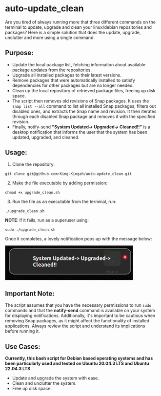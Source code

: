 # auto-update_clean
Are you tired of always running more that three different commands on the terminal to update, upgrade and clean your linux/debian repositories and packages? Here is a simple solution that does the update, upgrade, unclutter and more using a single command.

## Purpose:
- Update the local package list, fetching information about available package updates from the repositories.
- Upgrade all installed packages to their latest versions.
- Remove packages that were automatically installed to satisfy dependencies for other packages but are no longer needed.
- Clean up the local repository of retrieved package files, freeing up disk space.
- The script then removes old revisions of Snap packages. It uses the `snap list --all` command to list all installed Snap packages, filters out disabled ones, and extracts the Snap name and revision. It then iterates through each disabled Snap package and removes it with the specified revision.
- Finally, notify-send **"System Updated-> Upgraded-> Cleaned!!"** is a desktop notification that informs the user that the system has been updated, upgraded, and cleaned.

## Usage:
1. Clone the repository:
```
git clone git@github.com:King-Kingah/auto-update_clean.git
```
2. Make the file executable by adding permission:
```
chmod +x upgrade_clean.sh
```
3. Run the file as an executable from the terminal, run:
```
./upgrade_clean.sh
```
**NOTE**: If it fails, run as a superuser using:
```
sudo ./upgrade_clean.sh
```
Once it completes, a lovely notification pops up with the message below:

![alt text](images/sparkling-clean.png)


## Important Note:
The script assumes that you have the necessary permissions to run `sudo` commands and that the **notify-send** command is available on your system for displaying notifications. Additionally, it's important to be cautious when removing Snap packages, as it might affect the functionality of installed applications. Always review the script and understand its implications before running it.

## Use Cases:
**Currently, this bash script for Debian based operating systems and has been particularly used and tested on Ubuntu 20.04.3 LTS and Ubuntu 22.04.3 LTS**

- Update and upgrade the system with ease.
- Clean and unclutter the system.
- Free up disk space.